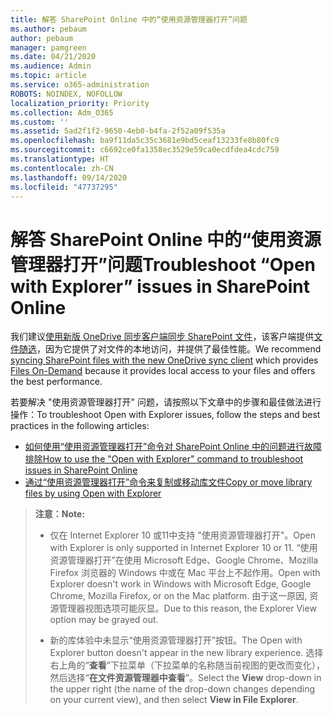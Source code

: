 ```yaml
---
title: 解答 SharePoint Online 中的“使用资源管理器打开”问题
ms.author: pebaum
author: pebaum
manager: pamgreen
ms.date: 04/21/2020
ms.audience: Admin
ms.topic: article
ms.service: o365-administration
ROBOTS: NOINDEX, NOFOLLOW
localization_priority: Priority
ms.collection: Adm_O365
ms.custom: ''
ms.assetid: 5ad2f1f2-9650-4eb0-b4fa-2f52a09f535a
ms.openlocfilehash: ba9f11da5c35c3681e9bd5ceaf13233fe8b80fc9
ms.sourcegitcommit: c6692ce0fa1358ec3529e59ca0ecdfdea4cdc759
ms.translationtype: HT
ms.contentlocale: zh-CN
ms.lasthandoff: 09/14/2020
ms.locfileid: "47737295"
---
```

# <a name="troubleshoot-open-with-explorer-issues-in-sharepoint-online"></a><span data-ttu-id="e4d20-102">解答 SharePoint Online 中的“使用资源管理器打开”问题</span><span class="sxs-lookup"><span data-stu-id="e4d20-102">Troubleshoot “Open with Explorer” issues in SharePoint Online</span></span>

<span data-ttu-id="e4d20-103">我们建议[使用新版 OneDrive 同步客户端同步 SharePoint 文件](https://support.office.com/article/sync-sharepoint-files-with-the-new-onedrive-sync-client-6de9ede8-5b6e-4503-80b2-6190f3354a88)，该客户端提供[文件随选](https://support.office.com/article/learn-about-onedrive-files-on-demand-0e6860d3-d9f3-4971-b321-7092438fb38e)，因为它提供了对文件的本地访问，并提供了最佳性能。</span><span class="sxs-lookup"><span data-stu-id="e4d20-103">We recommend [syncing SharePoint files with the new OneDrive sync client](https://support.office.com/article/sync-sharepoint-files-with-the-new-onedrive-sync-client-6de9ede8-5b6e-4503-80b2-6190f3354a88) which provides [Files On-Demand](https://support.office.com/article/learn-about-onedrive-files-on-demand-0e6860d3-d9f3-4971-b321-7092438fb38e) because it provides local access to your files and offers the best performance.</span></span>

<span data-ttu-id="e4d20-104">若要解决 "使用资源管理器打开" 问题，请按照以下文章中的步骤和最佳做法进行操作：</span><span class="sxs-lookup"><span data-stu-id="e4d20-104">To troubleshoot Open with Explorer issues, follow the steps and best practices in the following articles:</span></span>

- [<span data-ttu-id="e4d20-105">如何使用“使用资源管理器打开”命令对 SharePoint Online 中的问题进行故障排除</span><span class="sxs-lookup"><span data-stu-id="e4d20-105">How to use the "Open with Explorer" command to troubleshoot issues in SharePoint Online</span></span>](https://docs.microsoft.com/sharepoint/support/lists-and-libraries/troubleshoot-issues-using-open-with-explorer)
- [<span data-ttu-id="e4d20-106">通过“使用资源管理器打开”命令来复制或移动库文件</span><span class="sxs-lookup"><span data-stu-id="e4d20-106">Copy or move library files by using Open with Explorer</span></span>](https://support.office.com/article/copy-or-move-library-files-by-using-open-with-explorer-aaee7bfb-e2a1-42ee-8fc0-bcc0754f04d2)

> <span data-ttu-id="e4d20-107">**注意：**</span><span class="sxs-lookup"><span data-stu-id="e4d20-107">**Note:**</span></span>
>- <span data-ttu-id="e4d20-108">仅在 Internet Explorer 10 或11中支持 "使用资源管理器打开"。</span><span class="sxs-lookup"><span data-stu-id="e4d20-108">Open with Explorer is only supported in Internet Explorer 10 or 11.</span></span> <span data-ttu-id="e4d20-109">“使用资源管理器打开”在使用 Microsoft Edge、Google Chrome、Mozilla Firefox 浏览器的 Windows 中或在 Mac 平台上不起作用。</span><span class="sxs-lookup"><span data-stu-id="e4d20-109">Open with Explorer doesn't work in Windows with Microsoft Edge, Google Chrome, Mozilla Firefox, or on the Mac platform.</span></span> <span data-ttu-id="e4d20-110">由于这一原因, 资源管理器视图选项可能灰显。</span><span class="sxs-lookup"><span data-stu-id="e4d20-110">Due to this reason, the Explorer View option may be grayed out.</span></span>
>
>- <span data-ttu-id="e4d20-111">新的库体验中未显示“使用资源管理器打开”按钮。</span><span class="sxs-lookup"><span data-stu-id="e4d20-111">The Open with Explorer button doesn't appear in the new library experience.</span></span> <span data-ttu-id="e4d20-112">选择右上角的“**查看**”下拉菜单（下拉菜单的名称随当前视图的更改而变化），然后选择“**在文件资源管理器中查看**”。</span><span class="sxs-lookup"><span data-stu-id="e4d20-112">Select the **View** drop-down in the upper right (the name of the drop-down changes depending on your current view), and then select **View in File Explorer**.</span></span>
